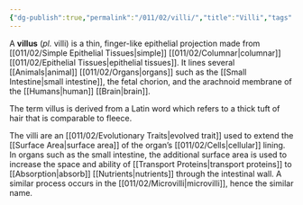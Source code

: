 ```yaml
---
{"dg-publish":true,"permalink":"/011/02/villi/","title":"Villi","tags":["BIOL422"],"noteIcon":"1","created":"2024-09-26T13:45:04.141-07:00","updated":"2024-10-03T23:06:42.801-07:00"}
---
```


A **villus** (*pl.* villi) is a thin, finger-like epithelial projection made from [[011/02/Simple Epithelial Tissues\|simple]] [[011/02/Columnar\|columnar]] [[011/02/Epithelial Tissues\|epithelial tissues]]. It lines several [[Animals\|animal]] [[011/02/Organs\|organs]] such as the [[Small Intestine\|small intestine]], the fetal chorion, and the arachnoid membrane of the [[Humans\|human]] [[Brain\|brain]].

The term villus is derived from a Latin word which refers to a thick tuft of hair that is comparable to fleece.

The villi are an [[011/02/Evolutionary Traits\|evolved trait]] used to extend the [[Surface Area\|surface area]] of the organ’s [[011/02/Cells\|cellular]] lining. In organs such as the small intestine, the additional surface area is used to increase the space and ability of [[Transport Proteins\|transport proteins]] to [[Absorption\|absorb]] [[Nutrients\|nutrients]] through the intestinal wall. A similar process occurs in the [[011/02/Microvilli\|microvilli]], hence the similar name.